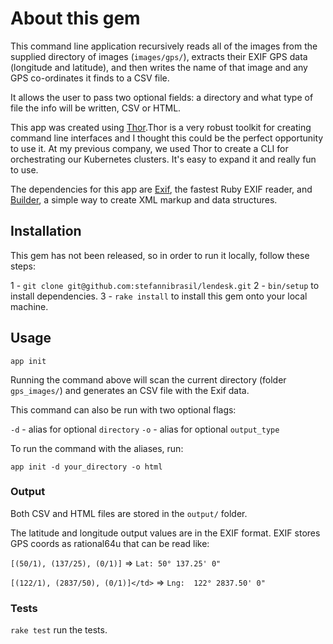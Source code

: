 # About this gem

This command line application recursively reads all of the images from the supplied directory of images (`images/gps/`), extracts their EXIF GPS data (longitude and latitude), and then writes the name of that image and any GPS co-ordinates it finds to a CSV file.

It allows the user to pass two optional fields: a directory and what type of file the info will be written, CSV or HTML.

This app was created using [Thor](http://whatisthor.com/).Thor is a very robust toolkit for creating command line interfaces and I thought this could be the perfect opportunity to use it. At my previous company, we used Thor to create a CLI for orchestrating our Kubernetes clusters. It's easy to expand it and really fun to use.

The dependencies for this app are [Exif](https://github.com/tonytonyjan/exif), the fastest Ruby EXIF reader,  and [Builder](https://github.com/jimweirich/builder), a simple way to create XML markup and data structures.

## Installation

This gem has not been released, so in order to run it locally, follow these steps:

1 - `git clone git@github.com:stefannibrasil/lendesk.git`
2 - `bin/setup` to install dependencies.
3 - `rake install` to install this gem onto your local machine.

## Usage

`app init`

Running the command above will scan the current directory (folder `gps_images/`) and generates an CSV file with the Exif data.

This command can also be run with two optional flags:

`-d` - alias for optional `directory`
`-o` - alias for optional `output_type`

To run the command with the aliases, run:

`app init -d your_directory -o html`

### Output

Both CSV and HTML files are stored in the `output/` folder.

The latitude and longitude output values are in the EXIF format. EXIF stores GPS coords as rational64u that can be read like:

`[(50/1), (137/25), (0/1)]` => `Lat: 50° 137.25' 0"`

`[(122/1), (2837/50), (0/1)]</td>` => `Lng:  122° 2837.50' 0"`

### Tests

`rake test` run the tests.
